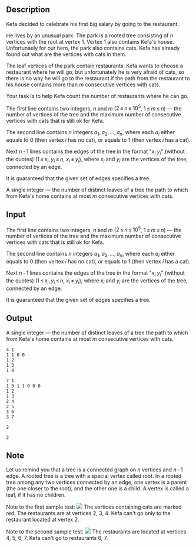 ## Description

<div><p>Kefa decided to celebrate his first big salary by going to the restaurant. </p><p>He lives by an unusual park. The park is a rooted tree consisting of <span class="tex-span"><i>n</i></span> vertices with the root at vertex <span class="tex-span">1</span>. Vertex <span class="tex-span">1</span> also contains Kefa's house. Unfortunaely for our hero, the park also contains cats. Kefa has already found out what are the vertices with cats in them.</p><p>The leaf vertices of the park contain restaurants. Kefa wants to choose a restaurant where he will go, but unfortunately he is very afraid of cats, so there is no way he will go to the restaurant if the path from the restaurant to his house contains more than <span class="tex-span"><i>m</i></span> <span class="tex-font-style-bf">consecutive</span> vertices with cats. </p><p>Your task is to help Kefa count the number of restaurants where he can go.</p></div><div class="input-specification"><p>The first line contains two integers, <span class="tex-span"><i>n</i></span> and <span class="tex-span"><i>m</i></span> (<span class="tex-span">2 ≤ <i>n</i> ≤ 10<sup class="upper-index">5</sup></span>, <span class="tex-span">1 ≤ <i>m</i> ≤ <i>n</i></span>) — the number of vertices of the tree and the maximum number of consecutive vertices with cats that is still ok for Kefa.</p><p>The second line contains <span class="tex-span"><i>n</i></span> integers <span class="tex-span"><i>a</i><sub class="lower-index">1</sub>, <i>a</i><sub class="lower-index">2</sub>, ..., <i>a</i><sub class="lower-index"><i>n</i></sub></span>, where each <span class="tex-span"><i>a</i><sub class="lower-index"><i>i</i></sub></span> either equals to <span class="tex-span">0</span> (then vertex <span class="tex-span"><i>i</i></span> has no cat), or equals to <span class="tex-span">1</span> (then vertex <span class="tex-span"><i>i</i></span> has a cat).</p><p>Next <span class="tex-span"><i>n</i> - 1</span> lines contains the edges of the tree in the format "<span class="tex-span"><i>x</i><sub class="lower-index"><i>i</i></sub></span> <span class="tex-span"><i>y</i><sub class="lower-index"><i>i</i></sub></span>" (without the quotes) (<span class="tex-span">1 ≤ <i>x</i><sub class="lower-index"><i>i</i></sub>, <i>y</i><sub class="lower-index"><i>i</i></sub> ≤ <i>n</i></span>, <span class="tex-span"><i>x</i><sub class="lower-index"><i>i</i></sub> ≠ <i>y</i><sub class="lower-index"><i>i</i></sub></span>), where <span class="tex-span"><i>x</i><sub class="lower-index"><i>i</i></sub></span> and <span class="tex-span"><i>y</i><sub class="lower-index"><i>i</i></sub></span> are the vertices of the tree, connected by an edge. </p><p>It is guaranteed that the given set of edges specifies a tree.</p></div><div class="output-specification"><p>A single integer — the number of distinct leaves of a tree the path to which from Kefa's home contains at most <span class="tex-span"><i>m</i></span> consecutive vertices with cats.</p></div>

## Input

<p>The first line contains two integers, <span class="tex-span"><i>n</i></span> and <span class="tex-span"><i>m</i></span> (<span class="tex-span">2 ≤ <i>n</i> ≤ 10<sup class="upper-index">5</sup></span>, <span class="tex-span">1 ≤ <i>m</i> ≤ <i>n</i></span>) — the number of vertices of the tree and the maximum number of consecutive vertices with cats that is still ok for Kefa.</p><p>The second line contains <span class="tex-span"><i>n</i></span> integers <span class="tex-span"><i>a</i><sub class="lower-index">1</sub>, <i>a</i><sub class="lower-index">2</sub>, ..., <i>a</i><sub class="lower-index"><i>n</i></sub></span>, where each <span class="tex-span"><i>a</i><sub class="lower-index"><i>i</i></sub></span> either equals to <span class="tex-span">0</span> (then vertex <span class="tex-span"><i>i</i></span> has no cat), or equals to <span class="tex-span">1</span> (then vertex <span class="tex-span"><i>i</i></span> has a cat).</p><p>Next <span class="tex-span"><i>n</i> - 1</span> lines contains the edges of the tree in the format "<span class="tex-span"><i>x</i><sub class="lower-index"><i>i</i></sub></span> <span class="tex-span"><i>y</i><sub class="lower-index"><i>i</i></sub></span>" (without the quotes) (<span class="tex-span">1 ≤ <i>x</i><sub class="lower-index"><i>i</i></sub>, <i>y</i><sub class="lower-index"><i>i</i></sub> ≤ <i>n</i></span>, <span class="tex-span"><i>x</i><sub class="lower-index"><i>i</i></sub> ≠ <i>y</i><sub class="lower-index"><i>i</i></sub></span>), where <span class="tex-span"><i>x</i><sub class="lower-index"><i>i</i></sub></span> and <span class="tex-span"><i>y</i><sub class="lower-index"><i>i</i></sub></span> are the vertices of the tree, connected by an edge. </p><p>It is guaranteed that the given set of edges specifies a tree.</p>

## Output

<p>A single integer — the number of distinct leaves of a tree the path to which from Kefa's home contains at most <span class="tex-span"><i>m</i></span> consecutive vertices with cats.</p>





```input1
4 1
1 1 0 0
1 2
1 3
1 4

```




```input2
7 1
1 0 1 1 0 0 0
1 2
1 3
2 4
2 5
3 6
3 7

```




```output1
2

```




```output2
2

```



## Note

<p>Let us remind you that a <span class="tex-font-style-it">tree</span> is a connected graph on <span class="tex-span"><i>n</i></span> vertices and <span class="tex-span"><i>n</i> - 1</span> edge. A <span class="tex-font-style-it">rooted</span> tree is a tree with a special vertex called <span class="tex-font-style-it">root</span>. In a rooted tree among any two vertices connected by an edge, one vertex is a parent (the one closer to the root), and the other one is a child. A vertex is called a <span class="tex-font-style-it">leaf</span>, if it has no children.</p><p>Note to the first sample test: <img class="tex-graphics" src="file://8DCUTidJ.png" style="max-width: 100.0%;max-height: 100.0%;"> The vertices containing cats are marked red. The restaurants are at vertices 2, 3, 4. Kefa can't go only to the restaurant located at vertex <span class="tex-span">2</span>.</p><p>Note to the second sample test: <img class="tex-graphics" src="file://DhuRu0Vw.png" style="max-width: 100.0%;max-height: 100.0%;"> The restaurants are located at vertices 4, 5, 6, 7. Kefa can't go to restaurants 6, 7.</p>
